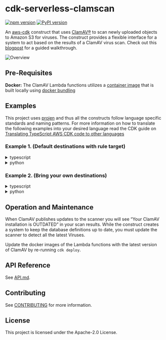 # cdk-serverless-clamscan[]()

[![npm version](https://badge.fury.io/js/cdk-serverless-clamscan.svg)](https://badge.fury.io/js/cdk-serverless-clamscan)
[![PyPI version](https://badge.fury.io/py/cdk-serverless-clamscan.svg)](https://badge.fury.io/py/cdk-serverless-clamscan)

An [aws-cdk](https://github.com/aws/aws-cdk) construct that uses [ClamAV®](https://www.clamav.net/) to scan newly uploaded objects to Amazon S3 for viruses. The construct provides a flexible interface for a system to act based on the results of a ClamAV virus scan. Check out this [blogpost](https://aws.amazon.com/blogs/developer/virus-scan-s3-buckets-with-a-serverless-clamav-based-cdk-construct/) for a guided walkthrough.

![Overview](serverless-clamscan.png)

## Pre-Requisites

**Docker:** The ClamAV Lambda functions utilizes a [container image](https://aws.amazon.com/blogs/aws/new-for-aws-lambda-container-image-support/) that is built locally using [docker bundling](https://aws.amazon.com/blogs/devops/building-apps-with-aws-cdk/)

## Examples

This project uses [projen](https://github.com/projen/projen) and thus all the constructs follow language specific standards and naming patterns. For more information on how to translate the following examples into your desired language read the CDK guide on [Translating TypeScript AWS CDK code to other languages](https://docs.aws.amazon.com/cdk/latest/guide/multiple_languages.html)

### Example 1. (Default destinations with rule target)

<details><summary>typescript</summary>
<p>

```python
import { RuleTargetInput } from 'aws-cdk-lib/aws-events';
import { SnsTopic } from 'aws-cdk-lib/aws-events-targets';
import { Bucket } from 'aws-cdk-lib/aws-s3';
import { Topic } from 'aws-cdk-lib/aws-sns';
import { Stack, StackProps } from 'aws-cdk-lib';
import { Construct } from 'constructs';
import { ServerlessClamscan } from 'cdk-serverless-clamscan';

export class CdkTestStack extends Stack {
  constructor(scope: Construct, id: string, props?: StackProps) {
    super(scope, id, props);

    const bucket_1 = new Bucket(this, 'rBucket1');
    const bucket_2 = new Bucket(this, 'rBucket2');
    const bucketList = [bucket_1, bucket_2];
    const sc = new ServerlessClamscan(this, 'rClamscan', {
      buckets: bucketList,
    });
    const bucket_3 = new Bucket(this, 'rBucket3');
    sc.addSourceBucket(bucket_3);
    const infectedTopic = new Topic(this, 'rInfectedTopic');
    sc.infectedRule?.addTarget(
      new SnsTopic(infectedTopic, {
        message: RuleTargetInput.fromEventPath(
          '$.detail.responsePayload.message',
        ),
      }),
    );
  }
}
```

</p>
</details><details><summary>python</summary>
<p>

```python
from aws_cdk import (
  Stack,
  aws_events as events,
  aws_events_targets as events_targets,
  aws_s3 as s3,
  aws_sns as sns
)
from cdk_serverless_clamscan import ServerlessClamscan
from constructs import Construct

class CdkTestStack(Stack):

  def __init__(self, scope: Construct, construct_id: str, **kwargs) -> None:
    super().__init__(scope, construct_id, **kwargs)

    bucket_1 = s3.Bucket(self, "rBucket1")
    bucket_2 = s3.Bucket(self, "rBucket2")
    bucketList = [ bucket_1, bucket_2 ]
    sc = ServerlessClamscan(self, "rClamScan",
      buckets=bucketList,
    )
    bucket_3 = s3.Bucket(self, "rBucket3")
    sc.add_source_bucket(bucket_3)
    infected_topic = sns.Topic(self, "rInfectedTopic")
    if sc.infected_rule != None:
      sc.infected_rule.add_target(
        events_targets.SnsTopic(
          infected_topic,
          message=events.RuleTargetInput.from_event_path('$.detail.responsePayload.message'),
        )
      )
```

</p>
</details>

### Example 2. (Bring your own destinations)

<details><summary>typescript</summary>
<p>

```python
import {
  SqsDestination,
  EventBridgeDestination,
} from 'aws-cdk-lib/aws-lambda-destinations';
import { Bucket } from 'aws-cdk-lib/aws-s3';
import { Queue } from 'aws-cdk-lib/aws-sqs';
import { Stack, StackProps } from 'aws-cdk-lib';
import { Construct } from 'constructs';
import { ServerlessClamscan } from 'cdk-serverless-clamscan';

export class CdkTestStack extends Stack {
  constructor(scope: Construct, id: string, props?: StackProps) {
    super(scope, id, props);

    const bucket_1 = new Bucket(this, 'rBucket1');
    const bucket_2 = new Bucket(this, 'rBucket2');
    const bucketList = [bucket_1, bucket_2];
    const queue = new Queue(this, 'rQueue');
    const sc = new ServerlessClamscan(this, 'default', {
      buckets: bucketList,
      onResult: new EventBridgeDestination(),
      onError: new SqsDestination(queue),
    });
    const bucket_3 = new Bucket(this, 'rBucket3');
    sc.addSourceBucket(bucket_3);
  }
}
```

</p>
</details><details><summary>python</summary>
<p>

```python
from aws_cdk import (
  Stack,
  aws_lambda_destinations as lambda_destinations,
  aws_s3 as s3,
  aws_sqs as sqs
)
from cdk_serverless_clamscan import ServerlessClamscan
from constructs import Construct

class CdkTestStack(Stack):

  def __init__(self, scope: Construct, construct_id: str, **kwargs) -> None:
    super().__init__(scope, construct_id, **kwargs)

    bucket_1 = s3.Bucket(self, "rBucket1")
    bucket_2 = s3.Bucket(self, "rBucket2")
    bucketList = [ bucket_1, bucket_2 ]
    queue = sqs.Queue(self, "rQueue")
    sc = ServerlessClamscan(self, "rClamScan",
      buckets=bucketList,
      on_result=lambda_destinations.EventBridgeDestination(),
      on_error=lambda_destinations.SqsDestination(queue),
    )
    bucket_3 = s3.Bucket(self, "rBucket3")
    sc.add_source_bucket(bucket_3)
```

</p>
</details>

## Operation and Maintenance

When ClamAV publishes updates to the scanner you will see “Your ClamAV installation is OUTDATED” in your scan results. While the construct creates a system to keep the database definitions up to date, you must update the scanner to detect all the latest Viruses.

Update the docker images of the Lambda functions with the latest version of ClamAV by re-running `cdk deploy`.

## API Reference

See [API.md](./API.md).

## Contributing

See [CONTRIBUTING](./CONTRIBUTING.md) for more information.

## License

This project is licensed under the Apache-2.0 License.
